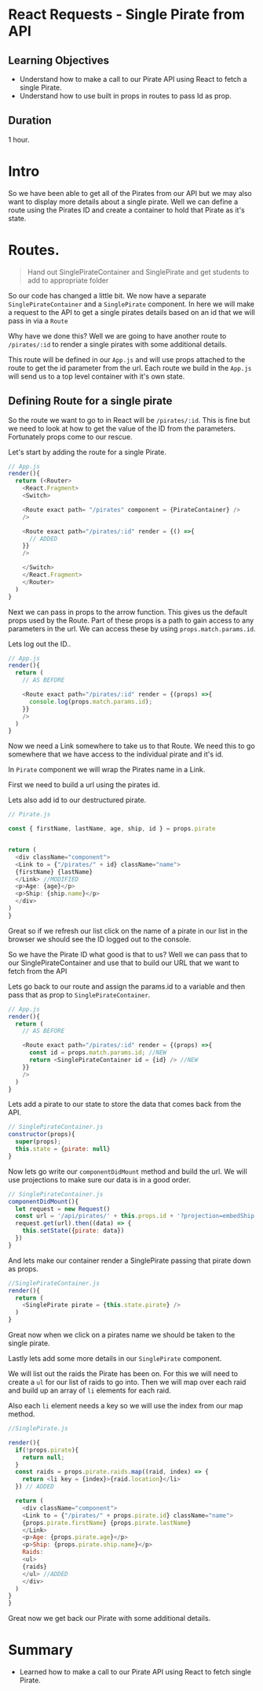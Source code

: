 # React Requests - Single Pirate from API

## Learning Objectives

- Understand how to make a call to our Pirate API using React to fetch a single Pirate.
- Understand how to use built in props in routes to pass Id as prop.


## Duration
1 hour.

# Intro

So we have been able to get all of the Pirates from our API but we may also want to display more details about a single pirate. Well we can define a route using the Pirates ID and create a container to hold that Pirate as it's state.

# Routes.

> Hand out SinglePirateContainer and SinglePirate and get students to add to appropriate folder

So our code has changed a little bit. We now have a separate `SinglePirateContainer` and a `SinglePirate` component.  In here we will make a request to the API to get a single pirates details based on an id that we will pass in via a `Route`

Why have we done this? Well we are going to have another route to `/pirates/:id` to render a single pirates with some additional details.

This route will be defined in our `App.js` and will use props attached to the route to get the id parameter from the url. Each route we build in the `App.js` will send us to a top level container with it's own state.


## Defining Route for a single pirate

So the route we want to go to in React will be `/pirates/:id`. This is fine but we need to look at how to get the value of the ID from the parameters. Fortunately props come to our rescue.

Let's start by adding the route for a single Pirate.

```js
// App.js
render(){
  return (<Router>
    <React.Fragment>
    <Switch>

    <Route exact path= "/pirates" component = {PirateContainer} />
    />

    <Route exact path="/pirates/:id" render = {() =>{
      // ADDED
    }}
    />

    </Switch>
    </React.Fragment>
    </Router>
  )
}
```

Next we can pass in props to the arrow function. This gives us the default props used by the Route. Part of these props is a path to gain access to any parameters in the url. We can access these by using `props.match.params.id`.

Lets log out the ID..

```js
// App.js
render(){
  return (
    // AS BEFORE

    <Route exact path="/pirates/:id" render = {(props) =>{
      console.log(props.match.params.id);
    }}
    />
  )
}
```

Now we need a Link somewhere to take us to that Route. We need this to go somewhere that we have access to the individual pirate and it's id.

In `Pirate` component we will wrap the Pirates name in a Link.

First we need to build a url using the pirates id.

Lets also add id to our destructured pirate.

```js
// Pirate.js

const { firstName, lastName, age, ship, id } = props.pirate


return (
  <div className="component">
  <Link to = {"/pirates/" + id} className="name">
  {firstName} {lastName}
  </Link> //MODIFIED
  <p>Age: {age}</p>
  <p>Ship: {ship.name}</p>
  </div>
)
}
```

Great so if we refresh our list click on the name of a pirate in our list in the browser we should see the ID logged out to the console.

So we have the Pirate ID what good is that to us? Well we can pass that to our SinglePirateContainer and use that to build our URL that we want to fetch from the API

Lets go back to our route and assign the params.id to a variable and then pass that as prop to `SinglePirateContainer`.

```js
// App.js
render(){
  return (
    // AS BEFORE

    <Route exact path="/pirates/:id" render = {(props) =>{
      const id = props.match.params.id; //NEW
      return <SinglePirateContainer id = {id} /> //NEW
    }}
    />
  )
}
```

Lets add a pirate to our state to store the data that comes back from the API.

```js
// SinglePirateContainer.js
constructor(props){
  super(props);
  this.state = {pirate: null}
}
```

Now lets go write our `componentDidMount` method and build the url. We will use projections to make sure our data is in a good order.


```js
// SinglePirateContainer.js
componentDidMount(){
  let request = new Request()
  const url = '/api/pirates/' + this.props.id + '?projection=embedShip';
  request.get(url).then((data) => {
    this.setState({pirate: data})
  })
}
```

And lets make our container render a SinglePirate passing that pirate down as props.

```js
//SinglePirateContainer.js
render(){
  return (
    <SinglePirate pirate = {this.state.pirate} />
  )
}
```


Great now when we click on a pirates name we should be taken to the single pirate.

Lastly lets add some more details in our `SinglePirate` component.

We will list out the raids the Pirate has been on. For this we will need to create a `ul` for our list of raids to go into. Then we will map over each raid and build up an array of `li` elements for each raid.

Also each `li` element needs a key so we will use the index from our map method.

```js
//SinglePirate.js

render(){
  if(!props.pirate){
    return null;
  }
  const raids = props.pirate.raids.map((raid, index) => {
    return <li key = {index}>{raid.location}</li>
  }) // ADDED

  return (
    <div className="component">
    <Link to = {"/pirates/" + props.pirate.id} className="name">
    {props.pirate.firstName} {props.pirate.lastName}
    </Link>
    <p>Age: {props.pirate.age}</p>
    <p>Ship: {props.pirate.ship.name}</p>
    Raids:
    <ul>
    {raids}
    </ul> //ADDED
    </div>
  )
}
}

```

Great now we get back our Pirate with some additional details.

# Summary
- Learned how to make a call to our Pirate API using React to fetch single Pirate.
